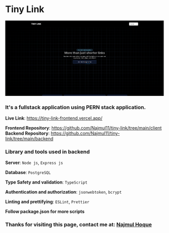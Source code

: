 # Tiny Link

![TinyLink](../tinylink.png)

### It's a fullstack application using PERN stack application.

**Live Link**: https://tiny-link-frontend.vercel.app/

<!-- **Preview**: [YouTube](https://youtu.be/) -->

**Frontend Repository**: https://github.com/Najmul11/tiny-link/tree/main/client
**Backend Repository**: https://github.com/Najmul11/tiny-link/tree/main/backend

### Library and tools used in backend

**Server**: `Node js`, `Express js`

**Database**: `PostgreSQL`

**Type Safety and validation**: `TypeScript`

**Authentication and authorization**: `jsonwebtoken`, `bcrypt`

**Linting and prettifying**: `ESLint`, `Prettier`

**Follow package.json for more scripts**

### Thanks for visiting this page, contact me at: [Najmul Hoque](https://www.linkedin.com/in/najmulhoque-/)
